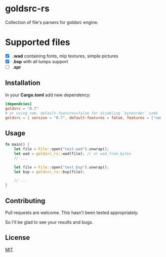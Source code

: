 # goldsrc-rs

Collection of file's parsers for goldsrc engine.

# Supported files

- [x] **.wad** containing fonts, mip textures, simple pictures
- [x] **.bsp** with all lumps support
- [ ] **.spr**

## Installation

In your **Cargo.toml** add new dependency:

```toml
[dependcies]
goldsrc = "0.7"
# or using nom, default-features=false for disabling `byteorder` code
goldsrc = { version = "0.7", default-features = false, features = ["nom"] }
```

## Usage

```rust
fn main() {
    let file = File::open("test.wad").unwrap();
    let wad = goldsrc_rs::wad(file); // or wad_from_bytes
    // ...

    let file = File::open("test.bsp").unwrap();
    let bsp = goldsrc_rs::bsp(file);

    // ...
}
```

## Contributing

Pull requests are welcome. This hasn't been tested appropriately.

So I'll be glad to see your results and bugs.

## License

[MIT](https://choosealicense.com/licenses/mit/)